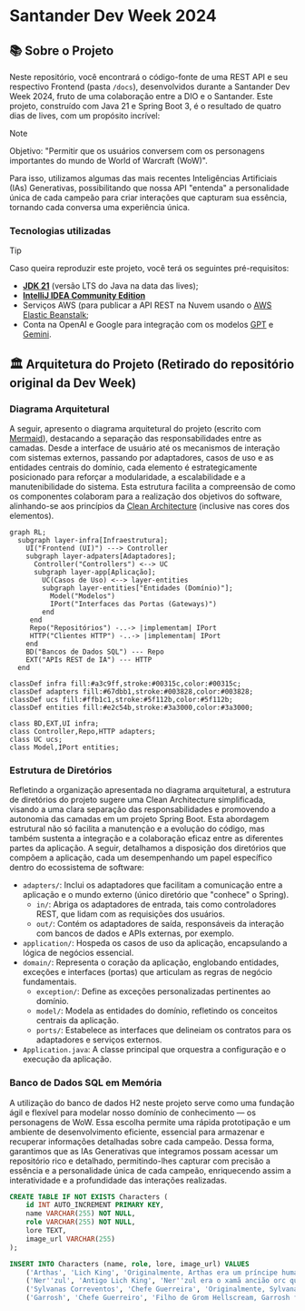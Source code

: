 
# Santander Dev Week 2024

## 📚 Sobre o Projeto

Neste repositório, você encontrará o código-fonte de uma REST API e seu respectivo Frontend (pasta `/docs`), desenvolvidos durante a Santander Dev Week 2024, fruto de uma colaboração entre a DIO e o Santander. Este projeto, construído com Java 21 e Spring Boot 3, é o resultado de quatro dias de lives, com um propósito incrível: 

> [!NOTE]
> Objetivo: "Permitir que os usuários conversem com os personagens importantes do mundo de World of Warcraft (WoW)".

Para isso, utilizamos algumas das mais recentes Inteligências Artificiais (IAs) Generativas, possibilitando que nossa API "entenda" a personalidade única de cada campeão para criar interações que capturam sua essência, tornando cada conversa uma experiência única.

### Tecnologias utilizadas

> [!TIP]
> Caso queira reproduzir este projeto, você terá os seguintes pré-requisitos:
> - **[JDK 21](https://www.oracle.com/br/java/technologies/downloads/#java21)** (versão LTS do Java na data das lives);
> - **[IntelliJ IDEA Community Edition](https://www.jetbrains.com/idea/download)** 
> - Serviços AWS (para publicar a API REST na Nuvem usando o [AWS Elastic Beanstalk](https://aws.amazon.com/elasticbeanstalk);
> - Conta na OpenAI e Google para integração com os modelos [GPT](https://platform.openai.com/docs/api-reference/chat/create) e [Gemini](https://ai.google.dev/tutorials/rest_quickstart#text-only_input).
>

## 🏛️ Arquitetura do Projeto (Retirado do repositório original da Dev Week)

### Diagrama Arquitetural
A seguir, apresento o diagrama arquitetural do projeto (escrito com [Mermaid](https://mermaid.js.org/)), destacando a separação das responsabilidades entre as camadas. Desde a interface de usuário até os mecanismos de interação com sistemas externos, passando por adaptadores, casos de uso e as entidades centrais do domínio, cada elemento é estrategicamente posicionado para reforçar a modularidade, a escalabilidade e a manutenibilidade do sistema. Esta estrutura facilita a compreensão de como os componentes colaboram para a realização dos objetivos do software, alinhando-se aos princípios da [Clean Architecture](https://blog.cleancoder.com/uncle-bob/2012/08/13/the-clean-architecture.html) (inclusive nas cores dos elementos).

```mermaid
graph RL;
  subgraph layer-infra[Infraestrutura];
    UI("Frontend (UI)") ---> Controller
    subgraph layer-adpaters[Adaptadores];
      Controller("Controllers") <--> UC
      subgraph layer-app[Aplicação];
        UC(Casos de Uso) <--> layer-entities
        subgraph layer-entities["Entidades (Domínio)"];
          Model("Modelos")
          IPort("Interfaces das Portas (Gateways)")
        end
     end
     Repo("Repositórios") -..-> |implementam| IPort
     HTTP("Clientes HTTP") -..-> |implementam| IPort
    end
    BD("Bancos de Dados SQL") --- Repo
    EXT("APIs REST de IA") --- HTTP
  end

classDef infra fill:#a3c9ff,stroke:#00315c,color:#00315c;
classDef adapters fill:#67dbb1,stroke:#003828,color:#003828;
classDef ucs fill:#ffb1c1,stroke:#5f112b,color:#5f112b;
classDef entities fill:#e2c54b,stroke:#3a3000,color:#3a3000;

class BD,EXT,UI infra;
class Controller,Repo,HTTP adapters;
class UC ucs;
class Model,IPort entities;
```

### Estrutura de Diretórios

Refletindo a organização apresentada no diagrama arquitetural, a estrutura de diretórios do projeto sugere uma Clean Architecture simplificada, visando a uma clara separação das responsabilidades e promovendo a autonomia das camadas em um projeto Spring Boot. Esta abordagem estrutural não só facilita a manutenção e a evolução do código, mas também sustenta a integração e a colaboração eficaz entre as diferentes partes da aplicação. A seguir, detalhamos a disposição dos diretórios que compõem a aplicação, cada um desempenhando um papel específico dentro do ecossistema de software:

-   `adapters/`: Inclui os adaptadores que facilitam a comunicação entre a aplicação e o mundo externo (único diretório que "conhece" o Spring).
    -   `in/`: Abriga os adaptadores de entrada, tais como controladores REST, que lidam com as requisições dos usuários.
    -   `out/`: Contém os adaptadores de saída, responsáveis da interação com bancos de dados e APIs externas, por exemplo.
-   `application/`: Hospeda os casos de uso da aplicação, encapsulando a lógica de negócios essencial.
-   `domain/`: Representa o coração da aplicação, englobando entidades, exceções e interfaces (portas) que articulam as regras de negócio fundamentais.
    -   `exception/`: Define as exceções personalizadas pertinentes ao domínio.
    -   `model/`: Modela as entidades do domínio, refletindo os conceitos centrais da aplicação.
    -   `ports/`: Estabelece as interfaces que delineiam os contratos para os adaptadores e serviços externos.
-   `Application.java`: A classe principal que orquestra a configuração e o execução da aplicação.

### Banco de Dados SQL em Memória

A utilização do banco de dados H2 neste projeto serve como uma fundação ágil e flexível para modelar nosso domínio de conhecimento — os personagens de WoW. Essa escolha permite uma rápida prototipação e um ambiente de desenvolvimento eficiente, essencial para armazenar e recuperar informações detalhadas sobre cada campeão. Dessa forma, garantimos que as IAs Generativas que integramos possam acessar um repositório rico e detalhado, permitindo-lhes capturar com precisão a essência e a personalidade única de cada campeão, enriquecendo assim a interatividade e a profundidade das interações realizadas.

```sql
CREATE TABLE IF NOT EXISTS Characters (
    id INT AUTO_INCREMENT PRIMARY KEY,
    name VARCHAR(255) NOT NULL,
    role VARCHAR(255) NOT NULL,
    lore TEXT,
    image_url VARCHAR(255)
);

INSERT INTO Characters (name, role, lore, image_url) VALUES
    ('Arthas', 'Lich King', 'Originalmente, Arthas era um príncipe humano e o filho do Rei Terenas Menethil II, governante de Lordaeron. Ele foi treinado como um paladino e era altamente respeitado por suas habilidades e liderança. No entanto, sua história toma um rumo sombrio quando ele se torna obcecado em salvar seu reino da praga dos mortos-vivos, liderada pelo Lich King, Ner''zhul. Arthas embarca em uma jornada para derrotar Ner''zhul, mas acaba caindo em desespero e corrupção. Ele renuncia aos seus votos de paladino, empunha a espada rúnica chamada "Frostmourne" e se torna um agente do Lich King. Arthas se transforma no próprio Lich King e lidera o Flagelo em uma cruzada para subjugar Azeroth. O Lich King Arthas é caracterizado por sua crueldade implacável, determinação obstinada, frieza emocional, arrogância, inteligência estratégica, domínio sobre o Flagelo e sede insaciável por vingança. Arthas, como o Lich King, é conhecido por sua frase marcante "Frostmourne hungers". Essa frase é muitas vezes proferida como um aviso sinistro antes de um combate, referindo-se à sede insaciável da espada rúnica Frostmourne por almas.', 'https://bnetcmsus-a.akamaihd.net/cms/blog_header/a6/A6R806U7HJTN1650384185893.png'),
    ('Ner''zul', 'Antigo Lich King', 'Ner''zul era o xamã ancião orc que foi enganado e fez o pacto de sangue com Kil''Jaeden, lorde demônio da Legião Ardente, se arrependendo depois. Ainda assim ele virou um orco com coração obscurecido, corrompido e cheio de sede de conquista. Pode-se considera-lo responsável em boa parte pela destruição de Draenor, que levou os remanescentes do planeta ao Twisting Nether, agora renomeado como Outland. Mais tarde ele se tornaria a mais sinistra, perversa e maligna entidade em Azeroth, o Lich King, líder absoluto e supremo comandante do exercito conhecido como flagelo morto-vivo. Ner''zhul, como o Lich King, é conhecido por sua astúcia estratégica, manipulação sinistra, conexão profunda com as artes sombrias, sede de poder absoluto e habilidade de controlar o Flagelo. Uma frase marcante associada a Ner''zhul, especialmente como o Lich King, é "All will serve". Essa frase reflete a vontade do Lich King de subjugar todos os seres vivos sob seu controle, transformando-os em servos do Flagelo.', 'https://static.wikia.nocookie.net/wowwiki/images/e/e7/Nerzhul_Lich_King.jpg/revision/latest?cb=20170904082616'),
    ('Sylvanas Correventos', 'Chefe Guerreira', 'Originalmente, Sylvanas era uma alta-elfa, a Ranger-General de Quel''Thalas, um reino élfico. No entanto, durante a Terceira Guerra, ela foi morta por Arthas Menethil, o Lich King, e transformada em uma Renegada, uma morta-viva. A partir daí, ela se tornou uma líder formidável e controversa. Ao longo das expansões de WoW, Sylvanas desempenhou vários papéis, desde líder dos Renegados até Chefe Guerreira da Horda. Ela é conhecida por suas ações controversas e moralmente cinzentas, muitas vezes agindo em busca de poder e sobrevivência para seu povo, independentemente das consequências. é marcada por sua determinação incansável, astúcia implacável, complexidade emocional, senso de sobrevivência aguçado e uma mistura de desespero e amargura de sua condição como uma Banshee Rainha. Uma frase característica associada a Sylvanas Windrunner é "Dark Lady watch over you". Essa expressão é usada por Sylvanas como uma bênção ou despedida, referindo-se a ela mesma como a "Dark Lady", a líder dos Renegados.', 'https://lendasdeazeroth.com.br/wp-content/uploads/2013/11/sylvanas-windrunner-07-scaled.jpg'),
    ('Garrosh', 'Chefe Guerreiro', 'Filho de Grom Hellscream, Garrosh foi um líder polêmico da Horda, servindo como Warchief durante um período conturbado. Ele buscava a supremacia da Horda através da força e da conquista, muitas vezes entrando em conflito com outras facções e até mesmo com membros de sua própria facção. Garrosh Hellscream é caracterizado por sua ferocidade inabalável, ambição desmedida, nacionalismo ardente, rigidez moral, e uma busca incansável por poder e glória para a Horda. Uma das frases marcantes associadas a Garrosh Hellscream é "Strength and honor", que reflete sua ênfase na força e na honra como valores fundamentais da Horda. Essa frase é frequentemente usada por Garrosh como um lema pessoal e como uma exortação aos seus seguidores.', 'https://lendasdeazeroth.com.br/wp-content/uploads/2013/11/Garrosh-Hellscream-03.jpg');
```

